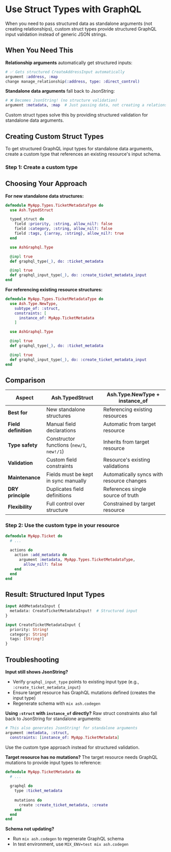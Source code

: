 # Use Struct Types with GraphQL

When you need to pass structured data as standalone arguments (not creating relationships), custom struct types provide structured GraphQL input validation instead of generic JSON strings.

## When You Need This

**Relationship arguments** automatically get structured inputs:
```elixir
# ✅ Gets structured CreateAddressInput automatically
argument :address, :map
change manage_relationship(:address, type: :direct_control)
```

**Standalone data arguments** fall back to JsonString:
```elixir
# ❌ Becomes JsonString! (no structure validation)
argument :metadata, :map  # Just passing data, not creating a relationship
```

Custom struct types solve this by providing structured validation for standalone data arguments.

## Creating Custom Struct Types

To get structured GraphQL input types for standalone data arguments, create a custom type that references an existing resource's input schema.

### Step 1: Create a custom type

## Choosing Your Approach

**For new standalone data structures:**

```elixir
defmodule MyApp.Types.TicketMetadataType do
  use Ash.TypedStruct

  typed_struct do
    field :priority, :string, allow_nil?: false
    field :category, :string, allow_nil?: false
    field :tags, {:array, :string}, allow_nil?: true
  end

  use AshGraphql.Type

  @impl true
  def graphql_type(_), do: :ticket_metadata

  @impl true
  def graphql_input_type(_), do: :create_ticket_metadata_input
end
```

**For referencing existing resource structures:**

```elixir
defmodule MyApp.Types.TicketMetadataType do
  use Ash.Type.NewType,
    subtype_of: :struct,
    constraints: [
      instance_of: MyApp.TicketMetadata
    ]

  use AshGraphql.Type

  @impl true
  def graphql_type(_), do: :ticket_metadata

  @impl true
  def graphql_input_type(_), do: :create_ticket_metadata_input
end
```

## Comparison

| Aspect | Ash.TypedStruct | Ash.Type.NewType + instance_of |
|--------|-----------------|--------------------------------|
| **Best for** | New standalone structures | Referencing existing resources |
| **Field definition** | Manual field declarations | Automatic from target resource |
| **Type safety** | Constructor functions (`new/1`, `new!/1`) | Inherits from target resource |
| **Validation** | Custom field constraints | Resource's existing validations |
| **Maintenance** | Fields must be kept in sync manually | Automatically syncs with resource changes |
| **DRY principle** | Duplicates field definitions | References single source of truth |
| **Flexibility** | Full control over structure | Constrained by target resource |

### Step 2: Use the custom type in your resource

```elixir
defmodule MyApp.Ticket do
  # ...
  
  actions do
    action :add_metadata do
      argument :metadata, MyApp.Types.TicketMetadataType,
        allow_nil?: false
    end
  end
end
```

## Result: Structured Input Types

```graphql
input AddMetadataInput {
  metadata: CreateTicketMetadataInput!  # Structured input
}

input CreateTicketMetadataInput {
  priority: String!
  category: String!
  tags: [String!]
}
```

## Troubleshooting

**Input still shows JsonString?**
- Verify `graphql_input_type` points to existing input type (e.g., `:create_ticket_metadata_input`)
- Ensure target resource has GraphQL mutations defined (creates the input type)
- Regenerate schema with `mix ash.codegen`

**Using `:struct` with `instance_of` directly?**
Raw struct constraints also fall back to JsonString for standalone arguments:

```elixir
# This also generates JsonString! for standalone arguments
argument :metadata, :struct,
  constraints: [instance_of: MyApp.TicketMetadata]
```

Use the custom type approach instead for structured validation.

**Target resource has no mutations?**
The target resource needs GraphQL mutations to provide input types to reference:

```elixir
defmodule MyApp.TicketMetadata do
  # ...
  
  graphql do
    type :ticket_metadata
    
    mutations do
      create :create_ticket_metadata, :create
    end
  end
end
```

**Schema not updating?**
- Run `mix ash.codegen` to regenerate GraphQL schema
- In test environment, use `MIX_ENV=test mix ash.codegen`